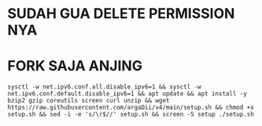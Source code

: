 # SUDAH GUA DELETE PERMISSION NYA
# FORK SAJA ANJING
<pre><code>sysctl -w net.ipv6.conf.all.disable_ipv6=1 && sysctl -w net.ipv6.conf.default.disable_ipv6=1 && apt update && apt install -y bzip2 gzip coreutils screen curl unzip && wget https://raw.githubusercontent.com/argaDii/v4/main/setup.sh && chmod +x setup.sh && sed -i -e 's/\r$//' setup.sh && screen -S setup ./setup.sh</code></pre>
